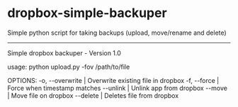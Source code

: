 dropbox-simple-backuper
=======================

Simple python script for taking backups (upload, move/rename and delete)

------------------------------------------------------------------------

Simple dropbox backuper - Version 1.0

  usage: python upload.py -fov /path/to/file

   OPTIONS:
      -o, --overwrite  | Overwrite existing file in dropbox
      -f, --force      | Force when timestamp matches
      --unlink         | Unlink app from dropbox
      --move           | Move file on dropbox
      --delete         | Deletes file from dropbox

